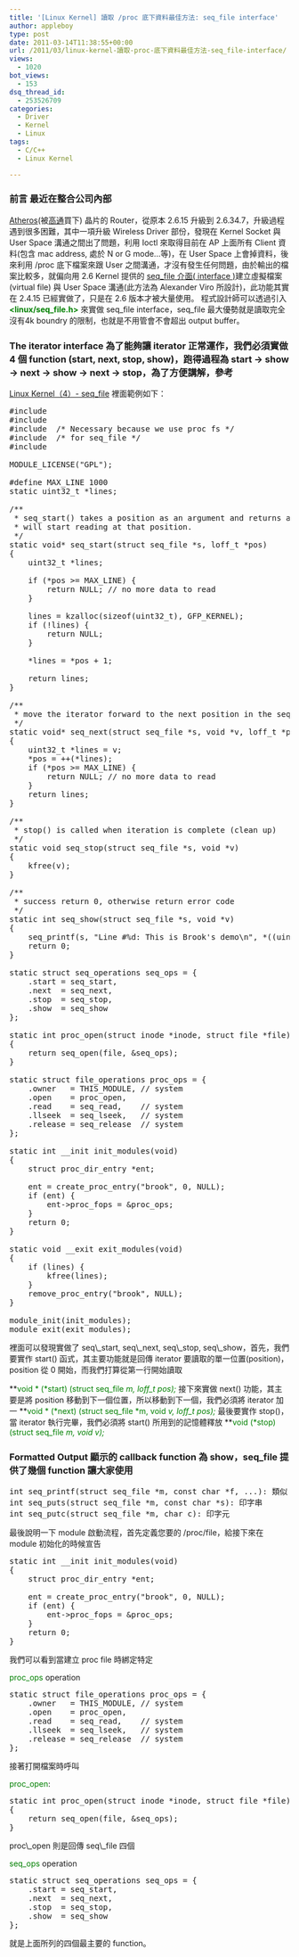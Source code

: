 ```yaml
---
title: '[Linux Kernel] 讀取 /proc 底下資料最佳方法: seq_file interface'
author: appleboy
type: post
date: 2011-03-14T11:38:55+00:00
url: /2011/03/linux-kernel-讀取-proc-底下資料最佳方法-seq_file-interface/
views:
  - 1020
bot_views:
  - 153
dsq_thread_id:
  - 253526709
categories:
  - Driver
  - Kernel
  - Linux
tags:
  - C/C++
  - Linux Kernel

---
```

### 前言 最近在整合公司內部 

[Atheros][1](被[高通][2]買下) 晶片的 Router，從原本 2.6.15 升級到 2.6.34.7，升級過程遇到很多困難，其中一項升級 Wireless Driver 部份，發現在 Kernel Socket 與 User Space 溝通之間出了問題，利用 Ioctl 來取得目前在 AP 上面所有 Client 資料(包含 mac address, 處於 N or G mode...等)，在 User Space 上會掉資料，後來利用 /proc 底下檔案來跟 User 之間溝通，才沒有發生任何問題，由於輸出的檔案比較多，就偏向用 2.6 Kernel 提供的 [seq_file 介面( interface )][3]建立虛擬檔案 (virtual file) 與 User Space 溝通(此方法為 Alexander Viro 所設計)，此功能其實在 2.4.15 已經實做了，只是在 2.6 版本才被大量使用。 程式設計師可以透過引入 <span style="color:green"><strong><linux/seq_file.h></strong></span> 來實做 seq\_file interface，seq\_file 最大優勢就是讀取完全沒有4k boundry 的限制，也就是不用管會不會超出 output buffer。 

### The iterator interface 為了能夠讓 iterator 正常運作，我們必須實做 4 個 function (start, next, stop, show)，跑得過程為 start -> show -> next -> show -> next -> stop，為了方便講解，參考 

[Linux Kernel（4）- seq_file][4] 裡面範例如下： 

<pre class="brush: cpp; title: ; notranslate" title="">#include <linux/init.h>
#include <linux/module.h>
#include <linux/proc_fs.h> /* Necessary because we use proc fs */
#include <linux/seq_file.h> /* for seq_file */
#include <linux/uaccess.h>

MODULE_LICENSE("GPL");

#define MAX_LINE 1000
static uint32_t *lines;

/**
 * seq_start() takes a position as an argument and returns an iterator which
 * will start reading at that position.
 */
static void* seq_start(struct seq_file *s, loff_t *pos)
{
    uint32_t *lines;

    if (*pos >= MAX_LINE) {
        return NULL; // no more data to read
    }

    lines = kzalloc(sizeof(uint32_t), GFP_KERNEL);
    if (!lines) {
        return NULL;
    }

    *lines = *pos + 1;

    return lines;
}

/**
 * move the iterator forward to the next position in the sequence
 */
static void* seq_next(struct seq_file *s, void *v, loff_t *pos)
{
    uint32_t *lines = v;
    *pos = ++(*lines);
    if (*pos >= MAX_LINE) {
        return NULL; // no more data to read
    }
    return lines;
}

/**
 * stop() is called when iteration is complete (clean up)
 */
static void seq_stop(struct seq_file *s, void *v)
{
    kfree(v);
}

/**
 * success return 0, otherwise return error code
 */
static int seq_show(struct seq_file *s, void *v)
{
    seq_printf(s, "Line #%d: This is Brook's demo\n", *((uint32_t*)v));
    return 0;
}

static struct seq_operations seq_ops = {
    .start = seq_start,
    .next  = seq_next,
    .stop  = seq_stop,
    .show  = seq_show
};

static int proc_open(struct inode *inode, struct file *file)
{
    return seq_open(file, &seq_ops);
}

static struct file_operations proc_ops = {
    .owner   = THIS_MODULE, // system
    .open    = proc_open,
    .read    = seq_read,    // system
    .llseek  = seq_lseek,   // system
    .release = seq_release  // system
};

static int __init init_modules(void)
{
    struct proc_dir_entry *ent;

    ent = create_proc_entry("brook", 0, NULL);
    if (ent) {
        ent->proc_fops = &proc_ops;
    }
    return 0;
}

static void __exit exit_modules(void)
{
    if (lines) {
        kfree(lines);
    }
    remove_proc_entry("brook", NULL);
}

module_init(init_modules);
module_exit(exit_modules);</pre>

<!--more--> 裡面可以發現實做了 seq\_start, seq\_next, seq\_stop, seq\_show，首先，我們要實作 start() 函式，其主要功能就是回傳 iterator 要讀取的單一位置(position)，position 從 0 開始，而我們打算從第一行開始讀取 

**<span style="color:green">void * (*start) (struct seq_file *m, loff_t *pos);</span>** 接下來實做 next() 功能，其主要是將 position 移動到下一個位置，所以移動到下一個，我們必須將 iterator 加一 **<span style="color:green">void * (*next) (struct seq_file *m, void *v, loff_t *pos);</span>** 最後要實作 stop()，當 iterator 執行完畢，我們必須將 start() 所用到的記憶體釋放 **<span style="color:green">void (*stop) (struct seq_file *m, void *v);</span>** 

### Formatted Output 顯示的 callback function 為 show，seq_file 提供了幾個 function 讓大家使用 

<pre class="brush: bash; title: ; notranslate" title="">int seq_printf(struct seq_file *m, const char *f, ...): 類似 printf 或 printk
int seq_puts(struct seq_file *m, const char *s): 印字串
int seq_putc(struct seq_file *m, char c): 印字元</pre> 最後說明一下 module 啟動流程，首先定義您要的 /proc/file，給接下來在 module 初始化的時候宣告 

<pre class="brush: cpp; title: ; notranslate" title="">static int __init init_modules(void)
{
    struct proc_dir_entry *ent;

    ent = create_proc_entry("brook", 0, NULL);
    if (ent) {
        ent->proc_fops = &proc_ops;
    }
    return 0;
}</pre> 我們可以看到當建立 proc file 時綁定特定 

<span style="color:green">proc_ops</span> operation 

<pre class="brush: cpp; title: ; notranslate" title="">static struct file_operations proc_ops = {
    .owner   = THIS_MODULE, // system
    .open    = proc_open,
    .read    = seq_read,    // system
    .llseek  = seq_lseek,   // system
    .release = seq_release  // system
};</pre> 接著打開檔案時呼叫 

<span style="color:green">proc_open</span>: 

<pre class="brush: cpp; title: ; notranslate" title="">static int proc_open(struct inode *inode, struct file *file)
{
    return seq_open(file, &seq_ops);
}</pre> proc\_open 則是回傳 seq\_file 四個 

<span style="color:green">seq_ops</span> operation 

<pre class="brush: cpp; title: ; notranslate" title="">static struct seq_operations seq_ops = {
    .start = seq_start,
    .next  = seq_next,
    .stop  = seq_stop,
    .show  = seq_show
};</pre> 就是上面所列的四個最主要的 function。

 [1]: http://www.atheros.com/
 [2]: http://www.qualcomm.com/
 [3]: http://lwn.net/Articles/22355/
 [4]: http://nano-chicken.blogspot.com/2009/12/linux-modulesiv-seqfile.html